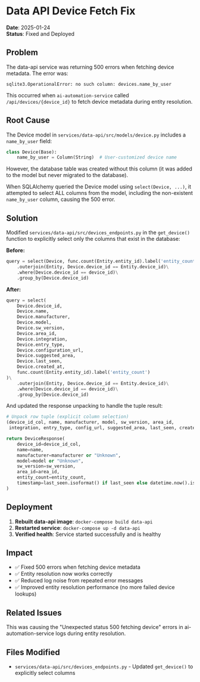 # Data API Device Fetch Fix

**Date**: 2025-01-24  
**Status**: Fixed and Deployed  

## Problem

The data-api service was returning 500 errors when fetching device metadata. The error was:

```
sqlite3.OperationalError: no such column: devices.name_by_user
```

This occurred when `ai-automation-service` called `/api/devices/{device_id}` to fetch device metadata during entity resolution.

## Root Cause

The Device model in `services/data-api/src/models/device.py` includes a `name_by_user` field:

```python
class Device(Base):
    name_by_user = Column(String)  # User-customized device name
```

However, the database table was created without this column (it was added to the model but never migrated to the database).

When SQLAlchemy queried the Device model using `select(Device, ...)`, it attempted to select ALL columns from the model, including the non-existent `name_by_user` column, causing the 500 error.

## Solution

Modified `services/data-api/src/devices_endpoints.py` in the `get_device()` function to explicitly select only the columns that exist in the database:

**Before:**
```python
query = select(Device, func.count(Entity.entity_id).label('entity_count'))\
    .outerjoin(Entity, Device.device_id == Entity.device_id)\
    .where(Device.device_id == device_id)\
    .group_by(Device.device_id)
```

**After:**
```python
query = select(
    Device.device_id,
    Device.name,
    Device.manufacturer,
    Device.model,
    Device.sw_version,
    Device.area_id,
    Device.integration,
    Device.entry_type,
    Device.configuration_url,
    Device.suggested_area,
    Device.last_seen,
    Device.created_at,
    func.count(Entity.entity_id).label('entity_count')
)\
    .outerjoin(Entity, Device.device_id == Entity.device_id)\
    .where(Device.device_id == device_id)\
    .group_by(Device.device_id)
```

And updated the response unpacking to handle the tuple result:

```python
# Unpack row tuple (explicit column selection)
(device_id_col, name, manufacturer, model, sw_version, area_id, 
 integration, entry_type, config_url, suggested_area, last_seen, created_at, entity_count) = row

return DeviceResponse(
    device_id=device_id_col,
    name=name,
    manufacturer=manufacturer or "Unknown",
    model=model or "Unknown",
    sw_version=sw_version,
    area_id=area_id,
    entity_count=entity_count,
    timestamp=last_seen.isoformat() if last_seen else datetime.now().isoformat()
)
```

## Deployment

1. **Rebuilt data-api image**: `docker-compose build data-api`
2. **Restarted service**: `docker-compose up -d data-api`
3. **Verified health**: Service started successfully and is healthy

## Impact

- ✅ Fixed 500 errors when fetching device metadata
- ✅ Entity resolution now works correctly
- ✅ Reduced log noise from repeated error messages
- ✅ Improved entity resolution performance (no more failed device lookups)

## Related Issues

This was causing the "Unexpected status 500 fetching device" errors in ai-automation-service logs during entity resolution.

## Files Modified

- `services/data-api/src/devices_endpoints.py` - Updated `get_device()` to explicitly select columns







